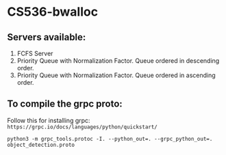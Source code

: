 # CS536-bwalloc

## Servers available:
1. FCFS Server
2. Priority Queue with Normalization Factor. Queue ordered in descending order.
3. Priority Queue with Normalization Factor. Queue ordered in ascending order.

## To compile the grpc proto:

Follow this for installing grpc: `https://grpc.io/docs/languages/python/quickstart/`

`python3 -m grpc_tools.protoc -I. --python_out=. --grpc_python_out=. object_detection.proto`
